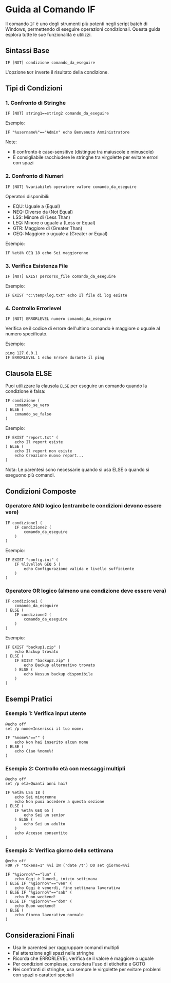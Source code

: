 # Guida al Comando IF

Il comando `IF` è uno degli strumenti più potenti negli script batch di Windows, permettendo di eseguire operazioni condizionali. Questa guida esplora tutte le sue funzionalità e utilizzi.

## Sintassi Base

```batch
IF [NOT] condizione comando_da_eseguire
```

L'opzione `NOT` inverte il risultato della condizione.

## Tipi di Condizioni

### 1. Confronto di Stringhe

```batch
IF [NOT] string1==string2 comando_da_eseguire
```

Esempio:
```batch
IF "%username%"=="Admin" echo Benvenuto Amministratore
```

Note:
- Il confronto è case-sensitive (distingue tra maiuscole e minuscole)
- È consigliabile racchiudere le stringhe tra virgolette per evitare errori con spazi

### 2. Confronto di Numeri

```batch
IF [NOT] %variabile% operatore valore comando_da_eseguire
```

Operatori disponibili:
- EQU: Uguale a (Equal)
- NEQ: Diverso da (Not Equal)
- LSS: Minore di (Less Than)
- LEQ: Minore o uguale a (Less or Equal)
- GTR: Maggiore di (Greater Than)
- GEQ: Maggiore o uguale a (Greater or Equal)

Esempio:
```batch
IF %età% GEQ 18 echo Sei maggiorenne
```

### 3. Verifica Esistenza File

```batch
IF [NOT] EXIST percorso_file comando_da_eseguire
```

Esempio:
```batch
IF EXIST "c:\temp\log.txt" echo Il file di log esiste
```

### 4. Controllo Errorlevel

```batch
IF [NOT] ERRORLEVEL numero comando_da_eseguire
```

Verifica se il codice di errore dell'ultimo comando è maggiore o uguale al numero specificato.

Esempio:
```batch
ping 127.0.0.1
IF ERRORLEVEL 1 echo Errore durante il ping
```

## Clausola ELSE

Puoi utilizzare la clausola `ELSE` per eseguire un comando quando la condizione è falsa:

```batch
IF condizione (
    comando_se_vero
) ELSE (
    comando_se_falso
)
```

Esempio:
```batch
IF EXIST "report.txt" (
    echo Il report esiste
) ELSE (
    echo Il report non esiste
    echo Creazione nuovo report...
)
```

Nota: Le parentesi sono necessarie quando si usa ELSE o quando si eseguono più comandi.

## Condizioni Composte

### Operatore AND logico (entrambe le condizioni devono essere vere)

```batch
IF condizione1 (
    IF condizione2 (
        comando_da_eseguire
    )
)
```

Esempio:
```batch
IF EXIST "config.ini" (
    IF %livello% GEQ 5 (
        echo Configurazione valida e livello sufficiente
    )
)
```

### Operatore OR logico (almeno una condizione deve essere vera)

```batch
IF condizione1 (
    comando_da_eseguire
) ELSE (
    IF condizione2 (
        comando_da_eseguire
    )
)
```

Esempio:
```batch
IF EXIST "backup1.zip" (
    echo Backup trovato
) ELSE (
    IF EXIST "backup2.zip" (
        echo Backup alternativo trovato
    ) ELSE (
        echo Nessun backup disponibile
    )
)
```

## Esempi Pratici

### Esempio 1: Verifica input utente

```batch
@echo off
set /p nome=Inserisci il tuo nome: 

IF "%nome%"=="" (
    echo Non hai inserito alcun nome
) ELSE (
    echo Ciao %nome%!
)
```

### Esempio 2: Controllo età con messaggi multipli

```batch
@echo off
set /p età=Quanti anni hai? 

IF %età% LSS 18 (
    echo Sei minorenne
    echo Non puoi accedere a questa sezione
) ELSE (
    IF %età% GEQ 65 (
        echo Sei un senior
    ) ELSE (
        echo Sei un adulto
    )
    echo Accesso consentito
)
```

### Esempio 3: Verifica giorno della settimana

```batch
@echo off
FOR /F "tokens=1" %%i IN ('date /t') DO set giorno=%%i

IF "%giorno%"=="lun" (
    echo Oggi è lunedì, inizio settimana
) ELSE IF "%giorno%"=="ven" (
    echo Oggi è venerdì, fine settimana lavorativa
) ELSE IF "%giorno%"=="sab" (
    echo Buon weekend!
) ELSE IF "%giorno%"=="dom" (
    echo Buon weekend!
) ELSE (
    echo Giorno lavorativo normale
)
```

## Considerazioni Finali

- Usa le parentesi per raggruppare comandi multipli
- Fai attenzione agli spazi nelle stringhe
- Ricorda che ERRORLEVEL verifica se il valore è maggiore o uguale
- Per condizioni complesse, considera l'uso di etichette e GOTO
- Nei confronti di stringhe, usa sempre le virgolette per evitare problemi con spazi o caratteri speciali